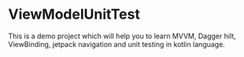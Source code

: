 # ViewModelUnitTest

This is a demo project which will help you to learn MVVM, Dagger hilt, ViewBinding, jetpack navigation and unit testing in kotlin language.
